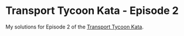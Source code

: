 # Transport Tycoon Kata - Episode 2


My solutions for Episode 2 of the [Transport Tycoon Kata](https://github.com/Softwarepark/exercises/blob/master/transport-tycoon_21.md).
